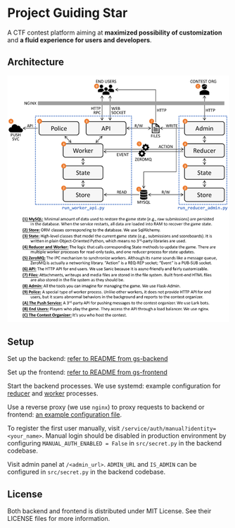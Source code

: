 # Project Guiding Star

A CTF contest platform aiming at **maximized possibility of customization** and **a fluid experience for users and developers**.

## Architecture

![architecture](architecture.png)

## Setup

Set up the backend: [refer to README from gs-backend](https://github.com/PKU-GeekGame/gs-backend)

Set up the frontend: [refer to README from gs-frontend](https://github.com/PKU-GeekGame/gs-frontend)

Start the backend processes. We use systemd: example configuration for [reducer](gs-reducer.service) and [worker](gs-worker.service) processes.

Use a reverse proxy (we use `nginx`) to proxy requests to backend or frontend: [an example configuration file](example.nginx-host.conf).

To register the first user manually, visit `/service/auth/manual?identity=<your_name>`.
Manual login should be disabled in production environment by configuring `MANUAL_AUTH_ENABLED = False` in `src/secret.py` in the backend codebase.

Visit admin panel at `/<admin_url>`.
`ADMIN_URL` and `IS_ADMIN` can be configured in `src/secret.py` in the backend codebase.

## License

Both backend and frontend is distributed under MIT License. See their LICENSE files for more information.